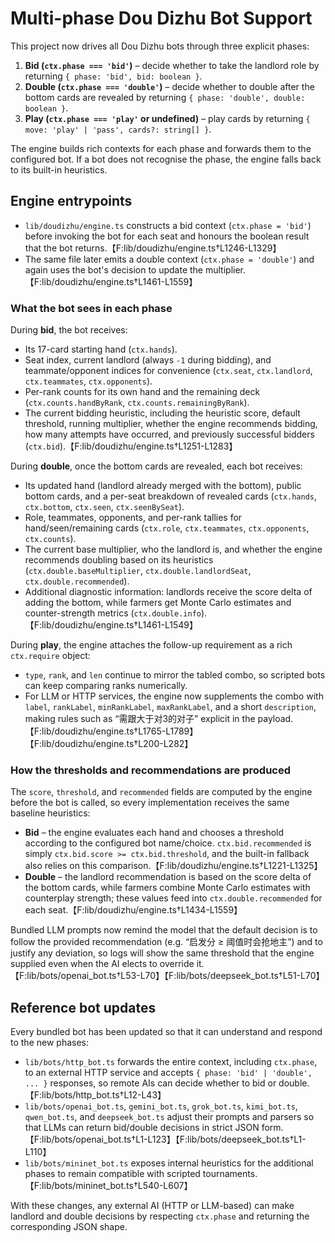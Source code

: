 # Multi-phase Dou Dizhu Bot Support

This project now drives all Dou Dizhu bots through three explicit phases:

1. **Bid (`ctx.phase === 'bid'`)** – decide whether to take the landlord role by
   returning `{ phase: 'bid', bid: boolean }`.
2. **Double (`ctx.phase === 'double'`)** – decide whether to double after the
   bottom cards are revealed by returning
   `{ phase: 'double', double: boolean }`.
3. **Play (`ctx.phase === 'play'` or undefined)** – play cards by returning
   `{ move: 'play' | 'pass', cards?: string[] }`.

The engine builds rich contexts for each phase and forwards them to the
configured bot.  If a bot does not recognise the phase, the engine falls back to
its built-in heuristics.

## Engine entrypoints

* `lib/doudizhu/engine.ts` constructs a bid context (`ctx.phase = 'bid'`) before
  invoking the bot for each seat and honours the boolean result that the bot
  returns.【F:lib/doudizhu/engine.ts†L1246-L1329】
* The same file later emits a double context (`ctx.phase = 'double'`) and again
  uses the bot's decision to update the multiplier.【F:lib/doudizhu/engine.ts†L1461-L1559】

### What the bot sees in each phase

During **bid**, the bot receives:

* Its 17-card starting hand (`ctx.hands`).
* Seat index, current landlord (always `-1` during bidding), and teammate/opponent indices for convenience (`ctx.seat`, `ctx.landlord`, `ctx.teammates`, `ctx.opponents`).
* Per-rank counts for its own hand and the remaining deck (`ctx.counts.handByRank`, `ctx.counts.remainingByRank`).
* The current bidding heuristic, including the heuristic score, default threshold, running multiplier, whether the engine recommends bidding, how many attempts have occurred, and previously successful bidders (`ctx.bid`).【F:lib/doudizhu/engine.ts†L1251-L1283】

During **double**, once the bottom cards are revealed, each bot receives:

* Its updated hand (landlord already merged with the bottom), public bottom cards, and a per-seat breakdown of revealed cards (`ctx.hands`, `ctx.bottom`, `ctx.seen`, `ctx.seenBySeat`).
* Role, teammates, opponents, and per-rank tallies for hand/seen/remaining cards (`ctx.role`, `ctx.teammates`, `ctx.opponents`, `ctx.counts`).
* The current base multiplier, who the landlord is, and whether the engine recommends doubling based on its heuristics (`ctx.double.baseMultiplier`, `ctx.double.landlordSeat`, `ctx.double.recommended`).
* Additional diagnostic information: landlords receive the score delta of adding the bottom, while farmers get Monte Carlo estimates and counter-strength metrics (`ctx.double.info`).【F:lib/doudizhu/engine.ts†L1461-L1549】

During **play**, the engine attaches the follow-up requirement as a rich `ctx.require` object:

* `type`, `rank`, and `len` continue to mirror the tabled combo, so scripted bots can keep comparing ranks numerically.
* For LLM or HTTP services, the engine now supplements the combo with `label`, `rankLabel`, `minRankLabel`, `maxRankLabel`, and a short `description`, making rules such as “需跟大于对3的对子” explicit in the payload.【F:lib/doudizhu/engine.ts†L1765-L1789】【F:lib/doudizhu/engine.ts†L200-L282】

### How the thresholds and recommendations are produced

The `score`, `threshold`, and `recommended` fields are computed by the engine before the
bot is called, so every implementation receives the same baseline heuristics:

* **Bid** – the engine evaluates each hand and chooses a threshold according to the
  configured bot name/choice.  `ctx.bid.recommended` is simply `ctx.bid.score >= ctx.bid.threshold`,
  and the built-in fallback also relies on this comparison.【F:lib/doudizhu/engine.ts†L1221-L1325】
* **Double** – the landlord recommendation is based on the score delta of the bottom cards,
  while farmers combine Monte Carlo estimates with counterplay strength; these values feed into
  `ctx.double.recommended` for each seat.【F:lib/doudizhu/engine.ts†L1434-L1559】

Bundled LLM prompts now remind the model that the default decision is to follow the provided
recommendation (e.g. “启发分 ≥ 阈值时会抢地主”) and to justify any deviation, so logs will show
the same threshold that the engine supplied even when the AI elects to override it.【F:lib/bots/openai_bot.ts†L53-L70】【F:lib/bots/deepseek_bot.ts†L51-L70】

## Reference bot updates

Every bundled bot has been updated so that it can understand and respond to the
new phases:

* `lib/bots/http_bot.ts` forwards the entire context, including `ctx.phase`, to
  an external HTTP service and accepts `{ phase: 'bid' | 'double', ... }`
  responses, so remote AIs can decide whether to bid or double.【F:lib/bots/http_bot.ts†L12-L43】
* `lib/bots/openai_bot.ts`, `gemini_bot.ts`, `grok_bot.ts`, `kimi_bot.ts`,
  `qwen_bot.ts`, and `deepseek_bot.ts` adjust their prompts and parsers so that
  LLMs can return bid/double decisions in strict JSON form.【F:lib/bots/openai_bot.ts†L1-L123】【F:lib/bots/deepseek_bot.ts†L1-L110】
* `lib/bots/mininet_bot.ts` exposes internal heuristics for the additional
  phases to remain compatible with scripted tournaments.【F:lib/bots/mininet_bot.ts†L540-L607】

With these changes, any external AI (HTTP or LLM-based) can make landlord and
double decisions by respecting `ctx.phase` and returning the corresponding JSON
shape.
